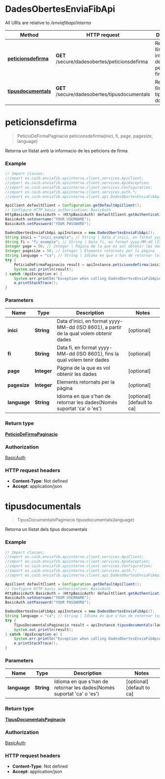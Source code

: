 # DadesObertesEnviaFibApi

All URIs are relative to */enviafibapi/interna*

Method | HTTP request | Description
------------- | ------------- | -------------
[**peticionsdefirma**](DadesObertesEnviaFibApi.md#peticionsdefirma) | **GET** /secure/dadesobertes/peticionsdefirma | Retorna un llistat amb la informacio de les peticions de firma
[**tipusdocumentals**](DadesObertesEnviaFibApi.md#tipusdocumentals) | **GET** /secure/dadesobertes/tipusdocumentals | Retorna un llistat dels tipus documentals

<a name="peticionsdefirma"></a>
# **peticionsdefirma**
> PeticioDeFirmaPaginacio peticionsdefirma(inici, fi, page, pagesize, language)

Retorna un llistat amb la informacio de les peticions de firma

### Example
```java
// Import classes:
//import es.caib.enviafib.apiinterna.client.services.ApiClient;
//import es.caib.enviafib.apiinterna.client.services.ApiException;
//import es.caib.enviafib.apiinterna.client.services.Configuration;
//import es.caib.enviafib.apiinterna.client.services.auth.*;
//import es.caib.enviafib.apiinterna.client.api.DadesObertesEnviaFibApi;

ApiClient defaultClient = Configuration.getDefaultApiClient();
// Configure HTTP basic authorization: BasicAuth
HttpBasicAuth BasicAuth = (HttpBasicAuth) defaultClient.getAuthentication("BasicAuth");
BasicAuth.setUsername("YOUR USERNAME");
BasicAuth.setPassword("YOUR PASSWORD");

DadesObertesEnviaFibApi apiInstance = new DadesObertesEnviaFibApi();
String inici = "inici_example"; // String | Data d'inici, en format yyyy-MM-dd (ISO 8601), a partir de la qual volem obtenir dades
String fi = "fi_example"; // String | Data fi, en format yyyy-MM-dd (ISO 8601), fins la qual volem tenir dades
Integer page = 56; // Integer | Pàgina de la que es vol obtenir les dades
Integer pagesize = 56; // Integer | Elements retornats per la pàgina
String language = "ca"; // String | Idioma en que s'han de retornar les dades(Només suportat 'ca' o 'es')
try {
    PeticioDeFirmaPaginacio result = apiInstance.peticionsdefirma(inici, fi, page, pagesize, language);
    System.out.println(result);
} catch (ApiException e) {
    System.err.println("Exception when calling DadesObertesEnviaFibApi#peticionsdefirma");
    e.printStackTrace();
}
```

### Parameters

Name | Type | Description  | Notes
------------- | ------------- | ------------- | -------------
 **inici** | **String**| Data d&#x27;inici, en format yyyy-MM-dd (ISO 8601), a partir de la qual volem obtenir dades | [optional]
 **fi** | **String**| Data fi, en format yyyy-MM-dd (ISO 8601), fins la qual volem tenir dades | [optional]
 **page** | **Integer**| Pàgina de la que es vol obtenir les dades | [optional]
 **pagesize** | **Integer**| Elements retornats per la pàgina | [optional]
 **language** | **String**| Idioma en que s&#x27;han de retornar les dades(Només suportat &#x27;ca&#x27; o &#x27;es&#x27;) | [optional] [default to ca]

### Return type

[**PeticioDeFirmaPaginacio**](PeticioDeFirmaPaginacio.md)

### Authorization

[BasicAuth](../README.md#BasicAuth)

### HTTP request headers

 - **Content-Type**: Not defined
 - **Accept**: application/json

<a name="tipusdocumentals"></a>
# **tipusdocumentals**
> TipusDocumentalsPaginacio tipusdocumentals(language)

Retorna un llistat dels tipus documentals

### Example
```java
// Import classes:
//import es.caib.enviafib.apiinterna.client.services.ApiClient;
//import es.caib.enviafib.apiinterna.client.services.ApiException;
//import es.caib.enviafib.apiinterna.client.services.Configuration;
//import es.caib.enviafib.apiinterna.client.services.auth.*;
//import es.caib.enviafib.apiinterna.client.api.DadesObertesEnviaFibApi;

ApiClient defaultClient = Configuration.getDefaultApiClient();
// Configure HTTP basic authorization: BasicAuth
HttpBasicAuth BasicAuth = (HttpBasicAuth) defaultClient.getAuthentication("BasicAuth");
BasicAuth.setUsername("YOUR USERNAME");
BasicAuth.setPassword("YOUR PASSWORD");

DadesObertesEnviaFibApi apiInstance = new DadesObertesEnviaFibApi();
String language = "ca"; // String | Idioma en que s'han de retornar les dades(Només suportat 'ca' o 'es')
try {
    TipusDocumentalsPaginacio result = apiInstance.tipusdocumentals(language);
    System.out.println(result);
} catch (ApiException e) {
    System.err.println("Exception when calling DadesObertesEnviaFibApi#tipusdocumentals");
    e.printStackTrace();
}
```

### Parameters

Name | Type | Description  | Notes
------------- | ------------- | ------------- | -------------
 **language** | **String**| Idioma en que s&#x27;han de retornar les dades(Només suportat &#x27;ca&#x27; o &#x27;es&#x27;) | [optional] [default to ca]

### Return type

[**TipusDocumentalsPaginacio**](TipusDocumentalsPaginacio.md)

### Authorization

[BasicAuth](../README.md#BasicAuth)

### HTTP request headers

 - **Content-Type**: Not defined
 - **Accept**: application/json


